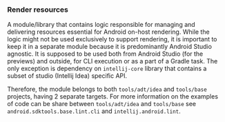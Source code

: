 
### Render resources

A module/library that contains logic responsible for managing and delivering resources essential for Android on-host rendering. While the
logic might not be used exclusively to support rendering, it is important to keep it in a separate module because it is predominantly
Android Studio agnostic. It is supposed to be used both from Android Studio (for the previews) and outside, for CLI execution or as a part
of a Gradle task. The only exception is dependency on `intellij-core` library that contains a subset of studio (Intellij Idea) specific API.

Therefore, the module belongs to both `tools/adt/idea` and `tools/base` projects, having 2 separate targets. For more information on the
examples of code can be share between `tools/adt/idea` and `tools/base` see `android.sdktools.base.lint.cli` and `intellij.android.lint`.
